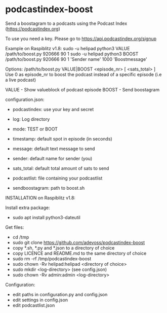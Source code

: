 # podcastindex-boost
Send a boostagram to a podcasts using the Podcast Index (https://podcastindex.org)

To use you need a key. Please go to https://api.podcastindex.org/signup

Example on Raspiblitz v1.8:
sudo -u helipad python3 VALUE /path/to/boost.py 920666 90 1
sudo -u helipad python3 BOOST /path/to/boost.py 920666 90 1 'Sender name' 1000 'Boostmessage'

Options:
/path/to/boost.py VALUE|BOOST <podcastindex-id> <episode_nr> [<timestamp> <sender> <sats_total> <message>]
Use 0 as episode_nr to boost the podcast instead of a specific episode (i.e a live podcast)

VALUE - Show valueblock of podcast episode
BOOST - Send boostagram

configuration.json:
- podcastindex: use your key and secret

- log: Log directory

- mode: TEST or BOOT
- timestamp: default spot in episode (in seconds)
- message: default text message to send
- sender: default name for sender (you)
- sats_total: default total amount of sats to send

- podcastlist: file containing your podcastlist
- sendboostagram: path to boost.sh


INSTALLATION on Raspiblitz v1.8:

Install extra package:
- sudo apt install python3-dateutil

Get files:
- cd /tmp
- sudo git clone https://github.com/adevoss/podcastindex-boost
- copy \*.sh, \*.py and \*.json to a directory of choice
- copy LICENCE and README.md to the same directory of choice
- sudo rm -rf /tmp/podcastindex-boost
- sudo chown -Rv helipad:helipad \<directory of choice\>
- sudo mkdir \<log-directory\> (see config.json)
- sudo chown -Rv admin:admin \<log-directory\>

Configuration:
- edit paths in configuration.py and config.json
- edit settings in config.json
- edit podcastlist.json
